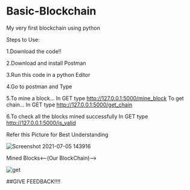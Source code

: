 # Basic-Blockchain
My very first blockchain using python


Steps to Use:

1.Download the code!!

2.Download and install Postman

3.Run this code in a python Editor

4.Go to postman and Type 

5.To mine a block...
In GET type http://127.0.0.1:5000/mine_block
To get chain...
In GET type http://127.0.0.1:5000/get_chain

6.To check all the blocks mined successfully
In GET type http://127.0.0.1:5000/is_valid

Refer this Picture for Best Understanding

![Screenshot 2021-07-05 143916](https://user-images.githubusercontent.com/86905030/124447280-d602a180-dd9e-11eb-99a6-86e014afbe9e.jpg)

Mined Blocks<--(Our BlockChain)-->

![get](https://user-images.githubusercontent.com/86905030/124447834-650fb980-dd9f-11eb-93ba-7f698d696370.jpg)

##GIVE FEEDBACK!!!! 
